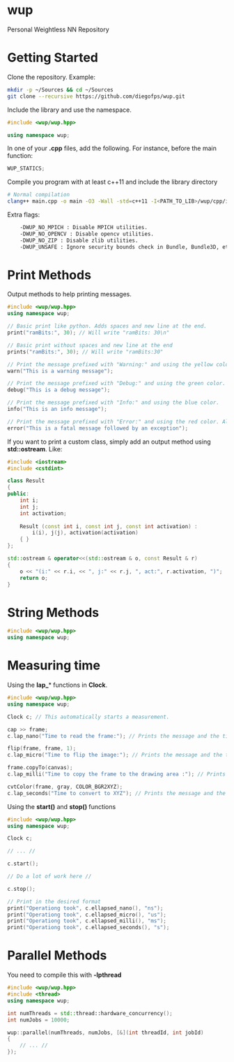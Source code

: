 # wup
Personal Weightless NN Repository

# Getting Started

Clone the repository. Example:

```bash
mkdir -p ~/Sources && cd ~/Sources
git clone --recursive https://github.com/diegofps/wup.git
```

Include the library and use the namespace.

```cpp
#include <wup/wup.hpp>

using namespace wup;
```

In one of your **.cpp** files, add the following. For instance, before the main function:

```cpp
WUP_STATICS;
```

Compile you program with at least c++11 and include the library directory

```bash
# Normal compilation
clang++ main.cpp -o main -O3 -Wall -std=c++11 -I<PATH_TO_LIB>/wup/cpp/include
```

Extra flags:

```bash
    -DWUP_NO_MPICH : Disable MPICH utilities.
    -DWUP_NO_OPENCV : Disable opencv utilities.
    -DWUP_NO_ZIP : Disable zlib utilities.
    -DWUP_UNSAFE : Ignore security bounds check in Bundle, Bundle3D, etc.
```

# Print Methods

Output methods to help printing messages.

```cpp
#include <wup/wup.hpp>
using namespace wup;

// Basic print like python. Adds spaces and new line at the end.
print("ramBits:", 30); // Will write "ramBits: 30\n"

// Basic print without spaces and new line at the end
prints("ramBits:", 30); // Will write "ramBits:30"

// Print the message prefixed with "Warning:" and using the yellow color.
warn("This is a warning message");

// Print the message prefixed with "Debug:" and using the green color.
debug("This is a debug message");

// Print the message prefixed with "Info:" and using the blue color.
info("This is an info message");

// Print the message prefixed with "Error:" and using the red color. Also raises a WUPException.
error("This is a fatal message followed by an exception");
```

If you want to print a custom class, simply add an output method using **std::ostream**. Like:

```cpp
#include <iostream>
#include <cstdint>

class Result
{
public:
    int i;
    int j;
    int activation;
    
    Result (const int i, const int j, const int activation) : 
        i(i), j(j), activation(activation) 
    { }
};

std::ostream & operator<<(std::ostream & o, const Result & r)
{
    o << "(i:" << r.i, << ", j:" << r.j, ", act:", r.activation, ")";
    return o;
}
```

# String Methods

```cpp
#include <wup/wup.hpp>
using namespace wup;

```

# Measuring time

Using the **lap_*** functions in **Clock**.

```cpp
#include <wup/wup.hpp>
using namespace wup;

Clock c; // This automatically starts a measurement.

cap >> frame;
c.lap_nano("Time to read the frame:"); // Prints the message and the time in nanoseconds

flip(frame, frame, 1);
c.lap_micro("Time to flip the image:"); // Prints the message and the time in microseconds

frame.copyTo(canvas);
c.lap_milli("Time to copy the frame to the drawing area :"); // Prints the message and the time in milliseconds

cvtColor(frame, gray, COLOR_BGR2XYZ);
c.lap_seconds("Time to convert to XYZ"); // Prints the message and the time in seconds
```

Using the **start()** and **stop()** functions

```cpp
#include <wup/wup.hpp>
using namespace wup;

Clock c;

// ... //

c.start();

// Do a lot of work here //

c.stop();

// Print in the desired format
print("Operationg took", c.ellapsed_nano(), "ns");
print("Operationg took", c.ellapsed_micro(), "us");
print("Operationg took", c.ellapsed_milli(), "ms");
print("Operationg took", c.ellapsed_seconds(), "s");
```


# Parallel Methods

You need to compile this with **-lpthread**

```cpp
#include <wup/wup.hpp>
#include <thread>
using namespace wup;

int numThreads = std::thread::hardware_concurrency();
int numJobs = 10000;

wup::parallel(numThreads, numJobs, [&](int threadId, int jobId)
{
    // ... //
});
```
